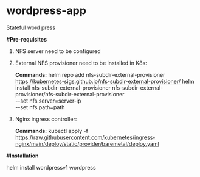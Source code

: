 # wordpress-app
Stateful word press 


**#Pre-requisites**
1. NFS server need to be configured
2. External NFS provisioner need to be installed in K8s:
   
   **Commands:**
      helm repo add nfs-subdir-external-provisioner https://kubernetes-sigs.github.io/nfs-subdir-external-provisioner/
      helm install nfs-subdir-external-provisioner nfs-subdir-external-provisioner/nfs-subdir-external-provisioner \
       --set nfs.server=server-ip \
       --set nfs.path=path
4. Nginx ingress controller:
   
   **Commands:**
      kubectl apply -f https://raw.githubusercontent.com/kubernetes/ingress-nginx/main/deploy/static/provider/baremetal/deploy.yaml

**#Installation**

helm install wordpressv1 wordpress
